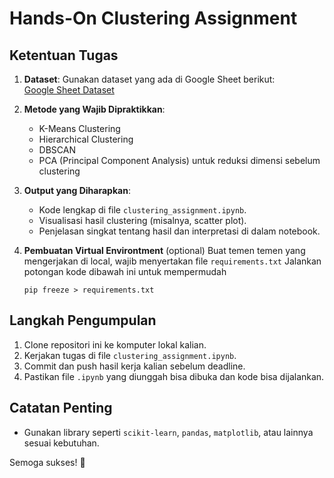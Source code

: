 # Hands-On Clustering Assignment

## Ketentuan Tugas
1. **Dataset**: Gunakan dataset yang ada di Google Sheet berikut:  
   [Google Sheet Dataset](https://docs.google.com/spreadsheets/d/1FfI6sl-oaoE1A6vaNixOkD10Gj6IR_Rjwgu7RO15tzY/edit?usp=sharing)  
2. **Metode yang Wajib Dipraktikkan**:
   - K-Means Clustering
   - Hierarchical Clustering
   - DBSCAN
   - PCA (Principal Component Analysis) untuk reduksi dimensi sebelum clustering

3. **Output yang Diharapkan**:
   - Kode lengkap di file `clustering_assignment.ipynb`.
   - Visualisasi hasil clustering (misalnya, scatter plot).
   - Penjelasan singkat tentang hasil dan interpretasi di dalam notebook.

4. **Pembuatan Virtual Environtment** (optional)
    Buat temen temen yang mengerjakan di local, wajib menyertakan file `requirements.txt`
    Jalankan potongan kode dibawah ini untuk mempermudah

    ```
    pip freeze > requirements.txt
    ```

## Langkah Pengumpulan
1. Clone repositori ini ke komputer lokal kalian.
2. Kerjakan tugas di file `clustering_assignment.ipynb`.
3. Commit dan push hasil kerja kalian sebelum deadline.
4. Pastikan file `.ipynb` yang diunggah bisa dibuka dan kode bisa dijalankan.

## Catatan Penting
- Gunakan library seperti `scikit-learn`, `pandas`, `matplotlib`, atau lainnya sesuai kebutuhan.

Semoga sukses! 🤝